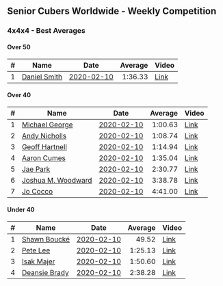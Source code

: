 ## Senior Cubers Worldwide - Weekly Competition
### 4x4x4 - Best Averages

#### Over 50

| # | Name | Date | Average | Video |
| :--: | -- | :--: | --: | -- |
| 1 | [Daniel Smith](../persons/daniel_smith.md) | [2020-02-10](2020-02-10.md) | 1:36.33 | [Link](https://www.facebook.com/groups/1604105099735401/permalink/2137188879760351/) |

#### Over 40

| # | Name | Date | Average | Video |
| :--: | -- | :--: | --: | -- |
| 1 | [Michael George](../persons/michael_george.md) | [2020-02-10](2020-02-10.md) | 1:00.63 | [Link](https://www.facebook.com/michael.george.545/videos/10212920017115516/) |
| 2 | [Andy Nicholls](../persons/andy_nicholls.md) | [2020-02-10](2020-02-10.md) | 1:08.74 | [Link](https://www.facebook.com/groups/1604105099735401/permalink/2134916213320951/) |
| 3 | [Geoff Hartnell](../persons/geoff_hartnell.md) | [2020-02-10](2020-02-10.md) | 1:14.94 | [Link](https://www.facebook.com/groups/1604105099735401/permalink/2139252612887311/) |
| 4 | [Aaron Cumes](../persons/aaron_cumes.md) | [2020-02-10](2020-02-10.md) | 1:35.04 | [Link](https://www.facebook.com/groups/1604105099735401/permalink/2133725683440004/) |
| 5 | [Jae Park](../persons/jae_park.md) | [2020-02-10](2020-02-10.md) | 2:30.77 | [Link](https://www.facebook.com/groups/1604105099735401/permalink/2135447743267798/) |
| 6 | [Joshua M. Woodward](../persons/joshua_m._woodward.md) | [2020-02-10](2020-02-10.md) | 3:38.78 | [Link](https://www.facebook.com/joshua.m.woodward.9/videos/10157599917355342/) |
| 7 | [Jo Cocco](../persons/jo_cocco.md) | [2020-02-10](2020-02-10.md) | 4:41.00 | [Link](https://www.facebook.com/JoCocco/videos/10156812603372109/) |

#### Under 40

| # | Name | Date | Average | Video |
| :--: | -- | :--: | --: | -- |
| 1 | [Shawn Boucké](../persons/shawn_boucke.md) | [2020-02-10](2020-02-10.md) | 49.52 | [Link](https://www.facebook.com/groups/1604105099735401/permalink/2134991299980109/) |
| 2 | [Pete Lee](../persons/pete_lee.md) | [2020-02-10](2020-02-10.md) | 1:25.13 | [Link](https://www.facebook.com/pete.lee.9003/videos/2505517469558727/) |
| 3 | [Isak Majer](../persons/isak_majer.md) | [2020-02-10](2020-02-10.md) | 1:50.60 | [Link](https://www.facebook.com/groups/1604105099735401/permalink/2139081646237741/) |
| 4 | [Deansie Brady](../persons/deansie_brady.md) | [2020-02-10](2020-02-10.md) | 2:38.28 | [Link](https://www.facebook.com/groups/1604105099735401/permalink/2139163042896268/) |

